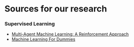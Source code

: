 # Sources for our research 

### Supervised Learning
- [Multi-Agent Machine Learning: A Reinforcement Approach](https://ebookcentral-proquest-com.proxy.lib.ul.ie/lib/univlime-ebooks/reader.action?docID=1775207&ppg=30)
- [Machine Learning For Dummies](https://www.ibm.com/downloads/cas/GB8ZMQZ3)
